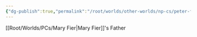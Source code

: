 ```yaml
---
{"dg-publish":true,"permalink":"/root/worlds/other-worlds/np-cs/peter-fier/","tags":["Misfits"]}
---
```


[[Root/Worlds/PCs/Mary Fier\|Mary Fier]]'s Father